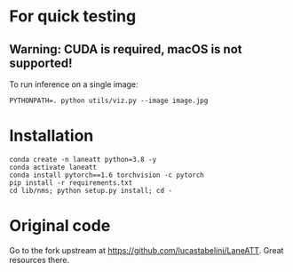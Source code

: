 # For quick testing

## Warning: **CUDA is required, macOS is not supported!**

To run inference on a single image:
```
PYTHONPATH=. python utils/viz.py --image image.jpg
```

# Installation

```
conda create -n laneatt python=3.8 -y
conda activate laneatt
conda install pytorch==1.6 torchvision -c pytorch
pip install -r requirements.txt
cd lib/nms; python setup.py install; cd -
```

# Original code

Go to the fork upstream at https://github.com/lucastabelini/LaneATT.
Great resources there.
